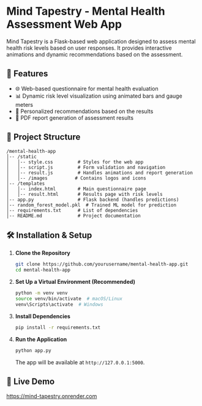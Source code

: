 # Mind Tapestry - Mental Health Assessment Web App

Mind Tapestry is a Flask-based web application designed to assess mental health risk levels based on user responses. It provides interactive animations and dynamic recommendations based on the assessment.

## 🚀 Features
- 🌐 Web-based questionnaire for mental health evaluation
- 📊 Dynamic risk level visualization using animated bars and gauge meters
- 🎯 Personalized recommendations based on the results
- 📄 PDF report generation of assessment results

## 📂 Project Structure
```
/mental-health-app
│-- /static
│   │-- style.css         # Styles for the web app
│   │-- script.js         # Form validation and navigation
│   │-- result.js         # Handles animations and report generation
│   │-- /images          # Contains logos and icons
│-- /templates
│   │-- index.html        # Main questionnaire page
│   │-- result.html       # Results page with risk levels
│-- app.py                # Flask backend (handles predictions)
│-- random_forest_model.pkl  # Trained ML model for prediction
│-- requirements.txt      # List of dependencies
│-- README.md             # Project documentation
```

## 🛠️ Installation & Setup
1. **Clone the Repository**
   ```bash
   git clone https://github.com/yourusername/mental-health-app.git
   cd mental-health-app
   ```

2. **Set Up a Virtual Environment (Recommended)**
   ```bash
   python -m venv venv
   source venv/bin/activate  # macOS/Linux
   venv\Scripts\activate  # Windows
   ```

3. **Install Dependencies**
   ```bash
   pip install -r requirements.txt
   ```

4. **Run the Application**
   ```bash
   python app.py
   ```
   The app will be available at `http://127.0.0.1:5000`.

## 🔗 Live Demo
https://mind-tapestry.onrender.com